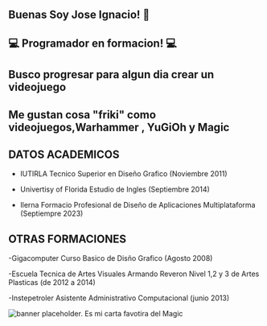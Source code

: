 ## Buenas Soy Jose Ignacio! 👋
## 💻 Programador en formacion! 💻
## Busco progresar para algun dia crear un videojuego
## Me gustan cosa "friki" como videojuegos,Warhammer , YuGiOh y Magic 

## DATOS ACADEMICOS
- IUTIRLA
 Tecnico Superior en Diseño Grafico (Noviembre 2011)

- Univertisy of Florida
  Estudio de Ingles (Septiembre 2014)

- Ilerna
  Formacio Profesional de Diseño de Aplicaciones Multiplataforma (Septiempre 2023)

## OTRAS FORMACIONES
-Gigacomputer
Curso Basico de Disño Grafico (Agosto 2008)

-Escuela Tecnica de Artes Visuales Armando Reveron
Nivel 1,2 y 3 de Artes Plasticas (de 2012 a 2014)

-Instepetroler
Asistente Administrativo Computacional (junio 2013)

![banner placeholder. Es mi carta favotira del Magic](https://i0.wp.com/mtgazone.com/wp-content/uploads/2020/11/Hydroid-Krasis.jpg?fit=1024%2C576&ssl=1)

<!--
**NeonArchon/NeonArchon** is a ✨ _special_ ✨ repository because its `README.md` (this file) appears on your GitHub profile.

Here are some ideas to get you started:

- 🔭 I’m currently working on ...
- 🌱 I’m currently learning ...
- 👯 I’m looking to collaborate on ...
- 🤔 I’m looking for help with ...
- 💬 Ask me about ...
- 📫 How to reach me: ...
- 😄 Pronouns: ...
- ⚡ Fun fact: ...
-->
